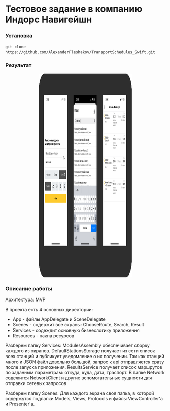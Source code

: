 # Тестовое задание в компанию Индорс Навигейшн

### Установка
`git clone https://github.com/AlexanderPleshakov/TransportSchedules_Swift.git`

### Результат

<p align="center">
  <img width="294" height="639" src="https://github.com/AlexanderPleshakov/my-assets/blob/main/indoors-task-design.png">
</p>

### Описание работы

Архитектура: MVP

В проекта есть 4 основных директории:
- App - файлы AppDelegate и SceneDelegate
- Scenes - содержит все экраны: ChooseRoute, Search, Result
- Services - содеждит основную бизнеслогику приложения
- Resources - пакпа ресурсов

Разберем папку Services:
ModulesAssembly обеспечивает сборку каждого из экранов. 
DefaultStationsStorage получает из сети список всех станций и публикует уведомление
о их получении. Так как станций много и JSON файл довольно большой, запрос к api
 отправляется сразу после запуска приложения.
ResultsService получает список маршрутов по заданным параметрам: откуда, куда, дата, траспорт.
В папке Network содежится NetworkClient и другие вспомогательные сущности для 
отправки сетевых запросов

Разберем папку Scenes:
Для каждого экрана своя папка, в которой содержутся подпапки Models, Views, Protocols
 и файлы ViewController'а и Presenter'а.


